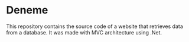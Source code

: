 # Deneme
 This repository contains the source code of a website that retrieves data from a database. It was made with MVC architecture using .Net.

